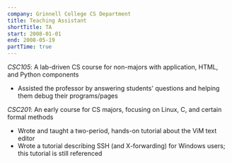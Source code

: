 ```yaml
---
company: Grinnell College CS Department
title: Teaching Assistant
shortTitle: TA
start: 2008-01-01
end: 2008-05-19
partTime: true
---
```

*CSC105*: A lab-driven CS course for non-majors with application, HTML, and
Python components

* Assisted the professor by answering students' questions and helping them
  debug their programs/pages

*CSC201*: An early course for CS majors, focusing on Linux, C, and certain
formal methods

* Wrote and taught a two-period, hands-on tutorial about the ViM text editor
* Wrote a tutorial describing SSH (and X-forwarding) for Windows users; this
  tutorial is still referenced
